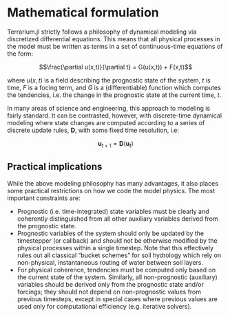 # Mathematical formulation

Terrarium.jl strictly follows a philosophy of dynamical modeling via discretized differential equations. This means that all physical processes in the model must be written as terms in a set of continuous-time equations of the form:
```math
\frac{\partial u(x,t)}{\partial t} = G(u(x,t)) + F(x,t)
```
where $u(x,t)$ is a field describing the prognostic state of the system, $t$ is time, $F$ is a focing term, and $G$ is a (differentiable) function which computes the tendencies, i.e. the change in the prognostic state at the current time, $t$.

In many areas of science and engineering, this approach to modeling is fairly standard. It can be contrasted, however, with discrete-time dynamical modeling where state changes are computed according to a series of discrete update rules, $\mathbf{D}$, with some fixed time resolution, i.e:
```math
\mathbf{u}_{t+1} = \mathbf{D}(\mathbf{u}_{t})
```

## Practical implications

While the above modeling philosophy has many advantages, it also places some practical restrictions on how we code the model physics. The most important constraints are:
- Prognostic (i.e. time-integrated) state variables must be clearly and coherently distinguished from all other auxiliary variables derived from the prognostic state.
- Prognostic variables of the system should only be updated by the timestepper (or callback) and should not be otherwise modified by the physical processes within a single timestep. Note that this effectively rules out all classical “bucket schemes” for soil hydrology which rely on non-physical, instantaneous routing of water between soil layers.
- For physical coherence, tendencies must be computed only based on the current state of the system. Similarly, all non-prognostic (auxiliary) variables should be derived only from the prognostic state and/or forcings; they should not depend on non-prognostic values from previous timesteps, except in special cases where previous values are used only for computational efficiency (e.g. iterative solvers).
